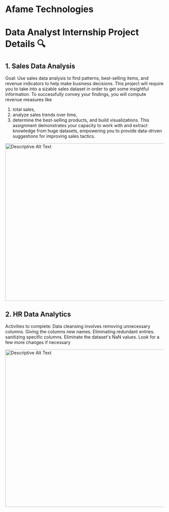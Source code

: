 # Afame Technologies 
# Data Analyst Internship Project Details 🔍

## 1. Sales Data Analysis 
Goal:
Use sales data analysis to find patterns, best-selling items, and revenue indicators to help make business decisions.
This project will require you to take into a sizable sales dataset in order to get some insightful information. To successfully convey your findings, you will compute revenue measures like
1. total sales,
2. analyze sales trends over time,
3. determine the best-selling products, and build visualizations.
This assignment demonstrates your capacity to work with and extract knowledge from huge datasets,
empowering you to provide data-driven suggestions for improving sales tactics.

<img src="https://github.com/user-attachments/assets/567cbaf2-612b-4233-a96b-f8ac70e4d0c1" width="900" height="500" alt="Descriptive Alt Text">

## 2. HR Data Analytics 
Activities to complete:
Data cleansing involves removing unnecessary columns.
Giving the columns new names.
Eliminating redundant entries.
sanitizing specific columns.
Eliminate the dataset's NaN values.
Look for a few more changes if necessary

<img src="https://github.com/user-attachments/assets/77264c59-558b-4b8e-a0e6-8c9d346366f3" width="900" height="500" alt="Descriptive Alt Text">


